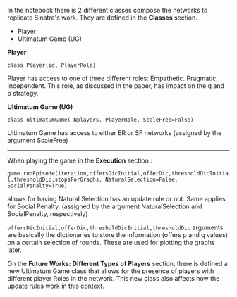 In the notebook there is 2 different classes compose the networks to replicate Sinatra's work. They are defined in the **Classes** section.
<ul>  
<li>Player</li>  
<li>Ultimatum Game (UG)</li>  
</ul>


**Player**

`class Player(id, PlayerRole)`

Player has access to one of three different roles: Empathetic. Pragmatic, Independent. This role, as discussed in the paper, has impact on the q and p strategy.

**Ultimatum Game (UG)**

`class ultimatumGame( Nplayers, PlayerRole, ScaleFree=False)`

Ultimatum Game has access to either ER or SF networks (assigned by the argument ScaleFree)

---
When playing the game in the **Execution** section :

`game.runEpisode(iteration,offersDicInitial,offerDic,thresholdDicInitial,thresholdDic,stopsForGraphs, NaturalSelection=False, SocialPenalty=True)`

allows for having Natural Selection has an update rule or not. Same applies for Social Penalty. (assigned by the argument NaturalSelection and SocialPenalty, respectively)

`offersDicInitial,offerDic,thresholdDicInitial,thresholdDic` arguments are basically the dictionaries to store the information (offers p and q values) on a certain selection of rounds. These are used for plotting the graphs later.

On the **Future Works: Different Types of Players** section, there is defined a new Ultimatum Game class that allows for the presence of players with different player Roles in the network. This new class also affects how the update rules work in this context.
